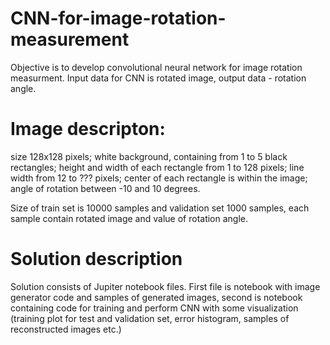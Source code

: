 # CNN-for-image-rotation-measurement

Objective is to develop convolutional neural network for image rotation measurment.
Input data for CNN is rotated image, output data - rotation angle.

# Image descripton:
  size 128x128 pixels;
  white background, containing from 1 to 5 black rectangles;
  height and width of each rectangle from 1 to 128 pixels;
  line width from 12 to ??? pixels;
  center of each rectangle is within the image;
  angle of rotation between -10 and 10 degrees.
  
Size of train set is 10000 samples and validation set 1000 samples, each sample contain rotated image and value of rotation angle.

# Solution description
Solution consists of Jupiter notebook files. First file is notebook with image generator code and samples of generated images, second is notebook containing code for training and perform CNN with some visualization (training plot for test and validation set, error histogram, samples of reconstructed images etc.)
